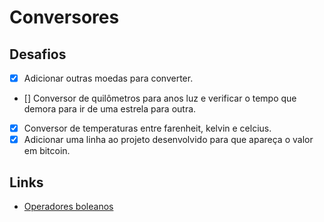 # **Conversores**

## **Desafios**

- [x] Adicionar outras moedas para converter.
- [] Conversor de quilômetros para anos luz e verificar o tempo que demora para ir de uma estrela para outra.
- [x] Conversor de temperaturas entre farenheit, kelvin e celcius.
- [x] Adicionar uma linha ao projeto desenvolvido para que apareça o valor em bitcoin.

## **Links**

- [Operadores boleanos](https://developer.mozilla.org/pt-BR/docs/Web/JavaScript/Guide/Expressions_and_operators)